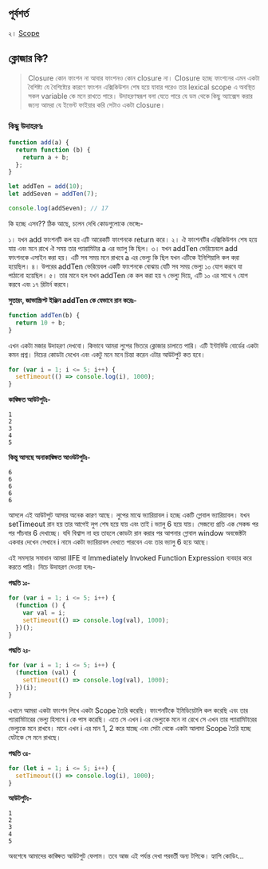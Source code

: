 ## পূর্বশর্ত

২। [Scope](../2.%20scope/README.md)

## ক্লোজার কি?

> Closure কোন ফাংশন না আবার ফাংশনও কোন closure না। Closure হচ্ছে ফাংশনের এমন একটা বৈশিষ্ট্য যে বৈশিষ্ট্যের কারণে ফাংশন এক্সিকিউশন শেষ হয়ে যাবার পরেও তার lexical scope এ অবস্থিত সকল variable কে মনে রাখতে পারে। উদাহরণস্বরূপ বলা যেতে পারে যে ডম থেকে কিছু অ্যাক্সেস করার জন্যে আমরা যে ইভেন্ট ফাইয়ার করি সেটাও একটা closure।

### কিছু উদাহরণঃ

```js
function add(a) {
  return function (b) {
    return a + b;
  };
}

let addTen = add(10);
let addSeven = addTen(7);

console.log(addSeven); // 17
```

কি হচ্ছে এসব?? ঠিক আছে, চলেন দেখি কোডগুলোকে ভেঙ্গেঃ-

১। যখন add ফাংশনটি কল হয় এটি আরেকটি ফাংশনকে return করে।
২। ঐ ফাংশনটির এক্সিকিউশন শেষ হয়ে যায় এবং মনে রাখে ঐ সময় তার প্যারামিটার a এর ভ্যালু কি ছিল।
৩। যখন addTen ভেরিয়েবলে add ফাংশনকে এসাইন করা হয়। এটি সব সময় মনে রাখবে a এর ভেল্যু কি ছিল যখন এটিকে ইনিশিয়ালি কল করা হয়েছিল।
৪। উপরের addTen ভেরিয়েবল একটি ফাংশনকে বোঝায় যেটি সব সময় ভেল্যু ১০ যোগ করবে যা পাঠানো হয়েছিল।
৫। তার মানে হল যখন addTen কে কল করা হয় ৭ ভেল্যু দিয়ে, এটি ১০ এর সাথে ৭ যোগ করবে এবং ১৭ রিটার্ন করবে।

**সুতারং, জাভাস্ক্রিপ্ট ইঞ্জিন addTen কে যেভাবে রান করেঃ-**

```js
function addTen(b) {
  return 10 + b;
}
```

এখন একটা মজার উদাহরণ দেখবো। কিভাবে আমরা লুপের ভিতরে ক্লোজার চালাতে পারি। এটি ইন্টার্ভিউ বোর্ডের একটা কমন প্রশ্ন। নিচের কোডটা দেখেন এবং একটু মনে মনে চিন্তা করেন এটার আউটপুট কত হবে।

```js
for (var i = 1; i <= 5; i++) {
  setTimeout(() => console.log(i), 1000);
}
```

**কাঙ্ক্ষিত আউটপুটঃ-**

```
1
2
3
4
5
```

**কিন্তু আসছে অনাকাঙ্ক্ষিত আওউটপুটঃ-**

```
6
6
6
6
6
```

আসলে এই আউটপুট আসার অনেক কারণ আছে। লুপের মাঝে ভ্যারিয়াবল i হচ্ছে একটি গ্লোবাল ভ্যারিয়াবল। যখন setTimeout রান হয় তার আগেই লুপ শেষ হয়ে যায় এবং তাই i ভ্যালু 6 হয়ে যায়। সেজন্যে প্রতি এক সেকন্ড পর পর পাঁচবার 6 দেখাচ্ছে। যদি বিশ্বাস না হয় তাহলে কোডটা রান করার পর আপনার গ্লোবাল window অবজেক্টটা একবার দেখেন সেখানে i নামে একটা ভ্যারিয়াবল দেখতে পারবেন এবং তার ভ্যালু 6 হয়ে আছে।

এই সমস্যার সমাধান আমরা IIFE বা Immediately Invoked Function Expression ব্যবহার করে করতে পারি। নিচে উদাহরণ দেওয়া হলঃ-

**পদ্ধতি ১ঃ-**

```js
for (var i = 1; i <= 5; i++) {
  (function () {
    var val = i;
    setTimeout(() => console.log(val), 1000);
  })();
}
```

**পদ্ধতি ২ঃ-**

```js
for (var i = 1; i <= 5; i++) {
  (function (val) {
    setTimeout(() => console.log(val), 1000);
  })(i);
}
```

এখানে আমরা একটা ফাংশন লিখে একটা Scope তৈরি করেছি। ফাংশনটিকে ইমিডিয়েটলি কল করেছি এবং তার প্যারামিটারের ভেল্যু হিসাবে i কে পাস করেছি। এতে সে এখন i এর ভেল্যুকে মনে না রেখে সে এখন তার প্যারামিটারের ভেল্যুকে মনে রাখবে। মানে এখন i এর মান 1, 2 করে যাচ্ছে এবং সেটা থেকে একটা আলাদা Scope তৈরি হচ্ছে যেটাকে সে মনে রাখছে।

**পদ্ধতি	৩ঃ-**

```js
for (let i = 1; i <= 5; i++) {
  setTimeout(() => console.log(i), 1000);
}
```

**আউটপুটঃ-**

```
1
2
3
4
5
```

অবশেষে আমাদের কাঙ্ক্ষিত আউটপুট ফেলাম। তবে আজ এই পর্যন্ত দেখা পরবর্তী অন্য টপিকে। হ্যাপি কোডিং...
